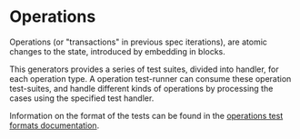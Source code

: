 # Operations

Operations (or "transactions" in previous spec iterations),
 are atomic changes to the state, introduced by embedding in blocks.

This generators provides a series of test suites, divided into handler, for each operation type.
A operation test-runner can consume these operation test-suites,
 and handle different kinds of operations by processing the cases using the specified test handler.

Information on the format of the tests can be found in the [operations test formats documentation](../../specs/test_formats/operations/README.md).

 

